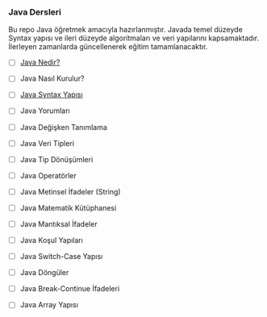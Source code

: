 ### Java Dersleri

Bu repo Java öğretmek amacıyla hazırlanmıştır. Javada temel düzeyde Syntax yapısı ve ileri düzeyde algoritmaları ve veri yapılarını kapsamaktadır. İlerleyen zamanlarda güncellenerek eğitim tamamlanacaktır.

- [ ] [Java Nedir?](https://github.com/kadiryaren/JavaTutorials/blob/main/Java%20Nedir.md)
- [ ] Java Nasıl Kurulur?
- [ ] [Java Syntax Yapısı](https://github.com/kadiryaren/JavaTutorials/blob/main/Java%20Syntax.md)
- [ ] Java Yorumları
- [ ] Java Değişken Tanımlama
- [ ] Java Veri Tipleri
- [ ] Java Tip Dönüşümleri
- [ ] Java Operatörler
- [ ] Java Metinsel İfadeler (String)
- [ ] Java Matematik Kütüphanesi
- [ ] Java Mantıksal İfadeler
- [ ] Java Koşul Yapıları
- [ ] Java Switch-Case Yapısı
- [ ] Java Döngüler
- [ ] Java Break-Continue İfadeleri
- [ ] Java Array Yapısı



